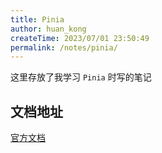 ```yaml
---
title: Pinia
author: huan_kong
createTime: 2023/07/01 23:50:49
permalink: /notes/pinia/
---
```


这里存放了我学习 `Pinia` 时写的笔记

## 文档地址

[官方文档](https://pinia.vuejs.org/)
